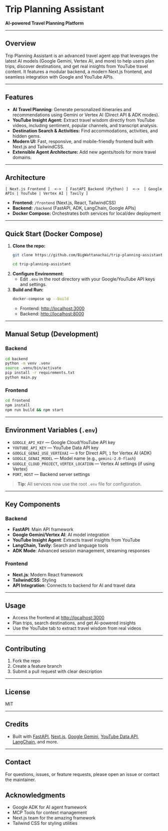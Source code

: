 # Trip Planning Assistant

**AI-powered Travel Planning Platform**

---

## Overview
Trip Planning Assistant is an advanced travel agent app that leverages the latest AI models (Google Gemini, Vertex AI, and more) to help users plan trips, discover destinations, and get real insights from YouTube travel content. It features a modular backend, a modern Next.js frontend, and seamless integration with Google and YouTube APIs.

---

## Features
- **AI Travel Planning:** Generate personalized itineraries and recommendations using Gemini or Vertex AI (Direct API & ADK modes).
- **YouTube Insight Agent:** Extract travel wisdom directly from YouTube videos, including sentiment, popular channels, and transcript analysis.
- **Destination Search & Activities:** Find accommodations, activities, and hidden gems.
- **Modern UI:** Fast, responsive, and mobile-friendly frontend built with Next.js and TailwindCSS.
- **Extensible Agent Architecture:** Add new agents/tools for more travel domains.

---

## Architecture
```
[ Next.js Frontend ]  <->  [ FastAPI Backend (Python) ]  <->  [ Google APIs | YouTube | Vertex AI | Tavily ]
```
- **Frontend:** `/frontend` (Next.js, React, TailwindCSS)
- **Backend:** `/backend` (FastAPI, ADK, LangChain, Google APIs)
- **Docker Compose:** Orchestrates both services for local/dev deployment

---

## Quick Start (Docker Compose)
1. **Clone the repo:**
   ```sh
   git clone https://github.com/BigWattanachai/trip-planning-assistant.git

   cd trip-planning-assistant
   ```
2. **Configure Environment:**
    - Edit `.env` in the root directory with your Google/YouTube API keys and settings.
3. **Build and Run:**
   ```sh
   docker-compose up --build
   ```
    - Frontend: [http://localhost:3000](http://localhost:3000)
    - Backend: [http://localhost:8000](http://localhost:8000)

---

## Manual Setup (Development)
### Backend
```sh
cd backend
python -m venv .venv
source .venv/bin/activate
pip install -r requirements.txt
python main.py
```

### Frontend
```sh
cd frontend
npm install
npm run build && npm start
```

---

## Environment Variables (`.env`)
- `GOOGLE_API_KEY` — Google Cloud/YouTube API key
- `YOUTUBE_API_KEY` — YouTube Data API key
- `GOOGLE_GENAI_USE_VERTEXAI` — `0` for Direct API, `1` for Vertex AI (ADK)
- `GOOGLE_GENAI_MODEL` — Model name (e.g., `gemini-2.0-flash`)
- `GOOGLE_CLOUD_PROJECT`, `VERTEX_LOCATION` — Vertex AI settings (if using Vertex)
- `PORT`, `HOST` — Backend server settings

> **Tip:** All services now use the root `.env` file for configuration.

---

## Key Components
### Backend
- **FastAPI**: Main API framework
- **Google Gemini/Vertex AI**: AI model integration
- **YouTube Insight Agent**: Extracts travel insights from YouTube
- **LangChain, Tavily**: Search and language tools
- **ADK Mode**: Advanced session management, streaming responses

### Frontend
- **Next.js**: Modern React framework
- **TailwindCSS**: Styling
- **API Integration**: Connects to backend for AI and travel data

---

## Usage
- Access the frontend at [http://localhost:3000](http://localhost:3000)
- Plan trips, search destinations, and get AI-powered insights
- Use the YouTube tab to extract travel wisdom from real videos

---

## Contributing
1. Fork the repo
2. Create a feature branch
3. Submit a pull request with clear description

---

## License
MIT

---

## Credits
- Built with [FastAPI](https://fastapi.tiangolo.com/), [Next.js](https://nextjs.org/), [Google Gemini](https://ai.google.dev/), [YouTube Data API](https://developers.google.com/youtube/v3), [LangChain](https://python.langchain.com/), and more.

---

## Contact
For questions, issues, or feature requests, please open an issue or contact the maintainer.

## Acknowledgments

- Google ADK for AI agent framework
- MCP Tools for context management
- Next.js team for the amazing framework
- Tailwind CSS for styling utilities
